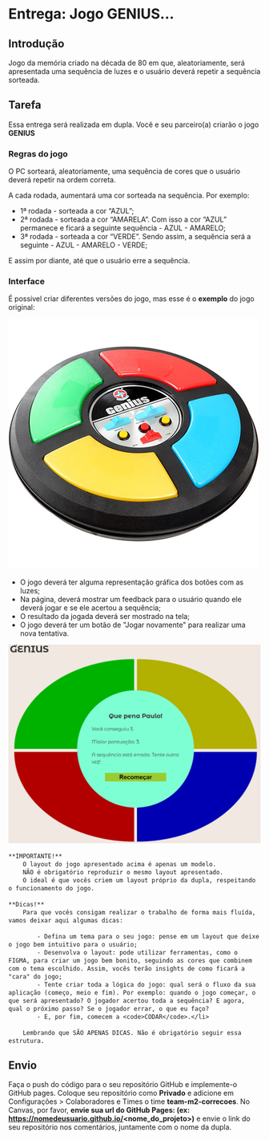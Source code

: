 # Entrega: Jogo GENIUS...

## Introdução

Jogo da memória criado na década de 80 em que, aleatoriamente, será apresentada uma sequência de luzes e o usuário deverá repetir a sequência sorteada.

## Tarefa

Essa entrega será realizada em dupla. Você e seu parceiro(a) criarão o jogo **GENIUS**

### Regras do jogo

O PC sorteará, aleatoriamente, uma sequência de cores que o usuário deverá repetir na ordem correta.

A cada rodada, aumentará uma cor sorteada na sequência. Por exemplo:

- 1ª rodada - sorteada a cor “AZUL”;
- 2ª rodada - sorteada a cor “AMARELA”. Com isso a cor “AZUL” permanece e ficará a seguinte sequência - AZUL - AMARELO;
- 3ª rodada - sorteada a cor “VERDE”. Sendo assim, a sequência será a seguinte - AZUL - AMARELO - VERDE;

E assim por diante, até que o usuário erre a sequência.

### Interface

É possível criar diferentes versões do jogo, mas esse é o **exemplo** do jogo original:

![Jogo Original do GENIUS](./img/genius_game.jpg)

- O jogo deverá ter alguma representação gráfica dos botões com as luzes;
- Na página, deverá mostrar um feedback para o usuário quando ele deverá jogar e se ele acertou a sequência;
- O resultado da jogada deverá ser mostrado na tela;
- O jogo deverá ter um botão de "Jogar novamente" para realizar uma nova tentativa.

![Exemplo do jogo](./img/genius-game-gif.gif)

    **IMPORTANTE!**
        O layout do jogo apresentado acima é apenas um modelo.
        NÃO é obrigatório reproduzir o mesmo layout apresentado.
        O ideal é que vocês criem um layout próprio da dupla, respeitando o funcionamento do jogo.

    **Dicas!**
        Para que vocês consigam realizar o trabalho de forma mais fluída, vamos deixar aqui algumas dicas:

            - Defina um tema para o seu jogo: pense em um layout que deixe o jogo bem intuitivo para o usuário;
            - Desenvolva o layout: pode utilizar ferramentas, como o FIGMA, para criar um jogo bem bonito, seguindo as cores que combinem com o tema escolhido. Assim, vocês terão insights de como ficará a "cara" do jogo;
            - Tente criar toda a lógica do jogo: qual será o fluxo da sua aplicação (começo, meio e fim). Por exemplo: quando o jogo começar, o que será apresentado? O jogador acertou toda a sequência? E agora, qual o próximo passo? Se o jogador errar, o que eu faço?
            - E, por fim, comecem a <code>CODAR</code>.</li>

        Lembrando que SÃO APENAS DICAS. Não é obrigatório seguir essa estrutura.

## Envio

Faça o push do código para o seu repositório GitHub e implemente-o GitHub pages. Coloque seu repositório como **Privado** e adicione em Configurações > Colaboradores e Times o time **team-m2-correcoes**. No Canvas, por favor, **envie sua url do GitHub Pages: (ex: https://nomedeusuario.github.io/<nome_do_projeto>)** e envie o link do seu repositório nos comentários, juntamente com o nome da dupla.
